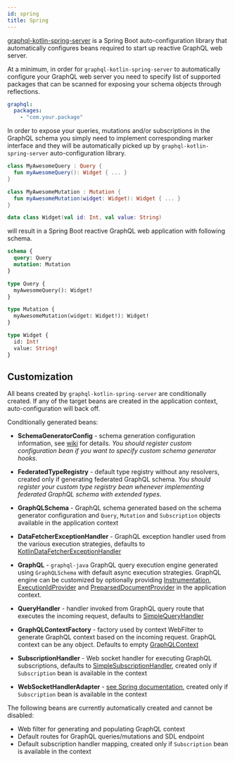 ```yaml
---
id: spring
title: Spring
---
```

[graphql-kotlin-spring-server](https://github.com/ExpediaGroup/graphql-kotlin/tree/master/graphql-kotlin-spring-server)
is a Spring Boot auto-configuration library that automatically configures beans required to start up reactive GraphQL
web server.

At a minimum, in order for `graphql-kotlin-spring-server` to automatically configure your GraphQL web server you need to
specify list of supported packages that can be scanned for exposing your schema objects through reflections.

```yaml
graphql:
  packages:
    - "com.your.package"
```

In order to expose your queries, mutations and/or subscriptions in the GraphQL schema you simply need to implement
corresponding marker interface and they will be automatically picked up by `graphql-kotlin-spring-server`
auto-configuration library.

```kotlin
class MyAwesomeQuery : Query {
  fun myAwesomeQuery(): Widget { ... }
}

class MyAwesomeMutation : Mutation {
  fun myAwesomeMutation(widget: Widget): Widget { ... }
}

data class Widget(val id: Int, val value: String)
```

will result in a Spring Boot reactive GraphQL web application with following schema.

```graphql
schema {
  query: Query
  mutation: Mutation
}

type Query {
  myAwesomeQuery(): Widget!
}

type Mutation {
  myAwesomeMutation(widget: Widget!): Widget!
}

type Widget {
  id: Int!
  value: String!
}
```

## Customization

All beans created by `graphql-kotlin-spring-server` are conditionally created. If any of the target beans are created in
the application context, auto-configuration will back off.

Conditionally generated beans:

* **SchemaGeneratorConfig** - schema generation configuration information, see
  [wiki](https://github.com/ExpediaGroup/graphql-kotlin/wiki/Schema-Generator-Configuration) for details. _You should
  register custom configuration bean if you want to specify custom schema generator hooks._
* **FederatedTypeRegistry** - default type registry without any resolvers, created only if generating federated GraphQL
  schema. _You should register your custom type registry bean whenever implementing federated GraphQL schema with
  extended types_.
* **GraphQLSchema** - GraphQL schema generated based on the schema generator configuration and  `Query`, `Mutation` and
  `Subscription` objects available in the application context
* **DataFetcherExceptionHandler** - GraphQL exception handler used from the various execution strategies, defaults to
  [KotlinDataFetcherExceptionHandler](https://github.com/ExpediaGroup/graphql-kotlin/blob/master/graphql-kotlin-spring-server/src/main/kotlin/com/expediagroup/graphql/spring/exception/KotlinDataFetcherExceptionHandler.kt)
  
* **GraphQL** - `graphql-java` GraphQL query execution engine generated using `GraphQLSchema` with default async
  execution strategies. GraphQL engine can be customized by optionally providing
  [Instrumentation](https://www.graphql-java.com/documentation/v13/instrumentation/),
  [ExecutionIdProvider](https://github.com/graphql-java/graphql-java/blob/master/src/main/java/graphql/execution/ExecutionIdProvider.java)
  and
  [PreparsedDocumentProvider](https://github.com/graphql-java/graphql-java/blob/master/src/main/java/graphql/execution/preparsed/PreparsedDocumentProvider.java)
  in the application context.
* **QueryHandler** - handler invoked from GraphQL query route that executes the incoming request, defaults to
  [SimpleQueryHandler](https://github.com/ExpediaGroup/graphql-kotlin/blob/master/graphql-kotlin-spring-server/src/main/kotlin/com/expediagroup/graphql/spring/execution/QueryHandler.kt)
* **GraphQLContextFactory** - factory used by context WebFilter to generate GraphQL context based on the incoming
  request. GraphQL context can be any object. Defaults to empty
  [GraphQLContext](https://github.com/graphql-java/graphql-java/blob/master/src/main/java/graphql/GraphQLContext.java)
* **SubscriptionHandler** - Web socket handler for executing GraphQL subscriptions, defaults to
  [SimpleSubscriptionHandler](https://github.com/ExpediaGroup/graphql-kotlin/blob/master/graphql-kotlin-spring-server/src/main/kotlin/com/expediagroup/graphql/spring/execution/SubscriptionHandler.kt#L49),
  created only if `Subscription` bean is available in the context
* **WebSocketHandlerAdapter** - [see Spring
  documentation](https://docs.spring.io/spring/docs/current/javadoc-api/org/springframework/web/reactive/socket/server/support/WebSocketHandlerAdapter.html),
  created only if `Subscription` bean is available in the context

The following beans are currently automatically created and cannot be disabled:

* Web filter for generating and populating GraphQL context
* Default routes for GraphQL queries/mutations and SDL endpoint
* Default subscription handler mapping, created only if `Subscription` bean is available in the context
